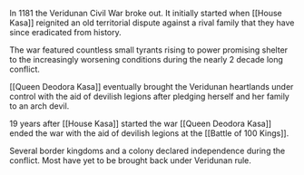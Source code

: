 In 1181 the Veridunan Civil War broke out. It initially started when [[House Kasa]] reignited an old territorial dispute against a rival family that they have since eradicated from history.

The war featured countless small tyrants rising to power promising shelter to the increasingly worsening conditions during the nearly 2 decade long conflict.

[[Queen Deodora Kasa]] eventually brought the Veridunan heartlands under control with the aid of devilish legions after pledging herself and her family to an arch devil.

19 years after [[House Kasa]] started the war [[Queen Deodora Kasa]] ended the war with the aid of devilish legions at the [[Battle of 100 Kings]].

Several border kingdoms and a colony declared independence during the conflict. Most have yet to be brought back under Veridunan rule.